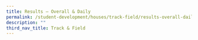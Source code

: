 ```yaml
---
title: Results – Overall & Daily
permalink: /student-development/houses/track-field/results-overall-daily/
description: ""
third_nav_title: Track & Field
---
```

